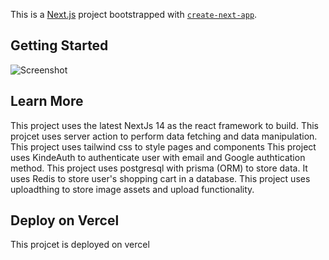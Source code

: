 This is a [Next.js](https://nextjs.org/) project bootstrapped with [`create-next-app`](https://github.com/vercel/next.js/tree/canary/packages/create-next-app).

## Getting Started

![Screenshot](/public/thumbnail.jpg)

## Learn More

This project uses the latest NextJs 14 as the react framework to build.
This projcet uses server action to perform data fetching and data manipulation.
This project uses tailwind css to style pages and components
This project uses KindeAuth to authenticate user with email and Google authtication method.
This project uses postgresql with prisma (ORM) to store data. It uses Redis to store user's shopping cart in a database.
This project uses uploadthing to store image assets and upload functionality.

## Deploy on Vercel

This projcet is deployed on vercel
